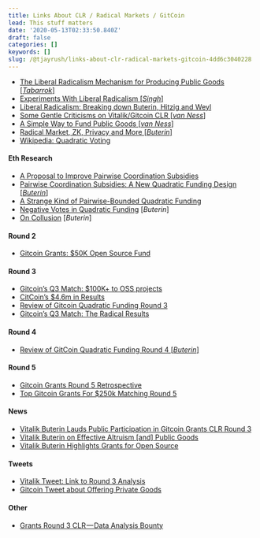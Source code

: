 ```yaml
---
title: Links About CLR / Radical Markets / GitCoin
lead: This stuff matters
date: '2020-05-13T02:33:50.840Z'
draft: false
categories: []
keywords: []
slug: /@tjayrush/links-about-clr-radical-markets-gitcoin-4dd6c3040228
---
```


*   [The Liberal Radicalism Mechanism for Producing Public Goods \[_Tabarrok_\]](https://marginalrevolution.com/marginalrevolution/2018/09/liberal-radicalism-mechanism-producing-public-goods.html "https://marginalrevolution.com/marginalrevolution/2018/09/liberal-radicalism-mechanism-producing-public-goods.html")
*   [Experiments With Liberal Radicalism \[_Singh_\]](https://gitcoin.co/blog/experiments-with-liberal-radicalism/ "https://gitcoin.co/blog/experiments-with-liberal-radicalism/")
*   [Liberal Radicalism: Breaking down Buterin, Hitzig and Weyl](https://medium.com/coinmonks/breaking-down-buterin-hitzig-and-weyls-liberal-radicalism-paper-ba5192248b2 "https://medium.com/coinmonks/breaking-down-buterin-hitzig-and-weyls-liberal-radicalism-paper-ba5192248b2")
*   [Some Gentle Criticisms on Vitalik/Gitcoin CLR \[_van Ness_\]](https://www.evanvanness.com/post/190547220716/some-gentle-criticisms-and-comments-on "https://www.evanvanness.com/post/190547220716/some-gentle-criticisms-and-comments-on")
*   [A Simple Way to Fund Public Goods \[_van Ness_\]](https://www.evanvanness.com/post/183629647376/a-simple-way-to-fund-more-public-goods-in-ethereum "https://www.evanvanness.com/post/183629647376/a-simple-way-to-fund-more-public-goods-in-ethereum")
*   [Radical Market, ZK, Privacy and More \[_Buterin_\]](https://blocking.net/659/vitalik-radical-market-zk-privacy-and-more/ "https://blocking.net/659/vitalik-radical-market-zk-privacy-and-more/")
*   [Wikipedia: Quadratic Voting](https://en.wikipedia.org/wiki/Quadratic_voting "https://en.wikipedia.org/wiki/Quadratic_voting")

#### Eth Research

*   [A Proposal to Improve Pairwise Coordination Subsidies](https://ethresear.ch/t/a-proposal-to-improve-pairwise-coordination-subsidies/6773/3 "https://ethresear.ch/t/a-proposal-to-improve-pairwise-coordination-subsidies/6773/3")
*   [Pairwise Coordination Subsidies: A New Quadratic Funding Design \[_Buterin_\]](https://ethresear.ch/t/pairwise-coordination-subsidies-a-new-quadratic-funding-design/5553 "https://ethresear.ch/t/pairwise-coordination-subsidies-a-new-quadratic-funding-design/5553")
*   [A Strange Kind of Pairwise-Bounded Quadratic Funding](https://ethresear.ch/t/a-strange-kind-of-pairwise-bounded-quadratic-funding/6808 "https://ethresear.ch/t/a-strange-kind-of-pairwise-bounded-quadratic-funding/6808")
*   [Negative Votes in Quadratic Funding](https://ethresear.ch/t/negative-votes-in-quadratic-funding/6855 "https://ethresear.ch/t/negative-votes-in-quadratic-funding/6855") \[_Buterin_\]
*   [On Collusion](https://vitalik.ca/general/2019/04/03/collusion.html) \[_Buterin_\]

#### Round 2

*   [Gitcoin Grants: $50K Open Source Fund](https://gitcoin.co/blog/gitcoin-grants-50k-open-source-fund/ "https://gitcoin.co/blog/gitcoin-grants-50k-open-source-fund/")

#### Round 3

*   [Gitcoin’s Q3 Match: $100K+ to OSS projects](https://gitcoin.co/blog/gitcoins-q3-match-100k-to-oss-projects/ "https://gitcoin.co/blog/gitcoins-q3-match-100k-to-oss-projects/")
*   [CitCoin’s $4.6m in Results](https://gitcoin.co/results "https://gitcoin.co/results")
*   [Review of Gitcoin Quadratic Funding Round 3](https://vitalik.ca/general/2019/10/24/gitcoin.html "https://vitalik.ca/general/2019/10/24/gitcoin.html")
*   [Gitcoin’s Q3 Match: The Radical Results](https://gitcoin.co/blog/gitcoins-q3-match/ "https://gitcoin.co/blog/gitcoins-q3-match/")

#### Round 4

*   [Review of GitCoin Quadratic Funding Round 4 \[_Buterin_\]](https://vitalik.ca/general/2020/01/28/round4.html "https://vitalik.ca/general/2020/01/28/round4.html")

#### Round 5

*   [Gitcoin Grants Round 5 Retrospective](https://vitalik.ca/general/2020/04/30/round5.html "https://vitalik.ca/general/2020/04/30/round5.html")
*   [Top Gitcoin Grants For $250k Matching Round 5](https://www.thecoinrepublic.com/2020/04/03/top-gitcoin-grants-for-250k-matching-round-5/ "https://www.thecoinrepublic.com/2020/04/03/top-gitcoin-grants-for-250k-matching-round-5/")

#### News

*   [Vitalik Buterin Lauds Public Participation in Gitcoin Grants CLR Round 3](https://www.namecoinnews.com/vitalik-buterin-lauds-public-participation-in-gitcoin-grants-clr-round-3/ "https://www.namecoinnews.com/vitalik-buterin-lauds-public-participation-in-gitcoin-grants-clr-round-3/")
*   [Vitalik Buterin on Effective Altruism \[and\] Public Goods](https://80000hours.org/podcast/episodes/vitalik-buterin-new-ways-to-fund-public-goods/ "https://80000hours.org/podcast/episodes/vitalik-buterin-new-ways-to-fund-public-goods/")
*   [Vitalik Buterin Highlights Grants for Open Source](https://icoexaminer.com/ico-news/vitalik-buterin-highlights-grants-for-open-source-projects/ "https://icoexaminer.com/ico-news/vitalik-buterin-highlights-grants-for-open-source-projects/")

#### Tweets

*   [Vitalik Tweet: Link to Round 3 Analysis](https://twitter.com/VitalikButerin/status/1187783478315601921 "https://twitter.com/VitalikButerin/status/1187783478315601921")
*   [Gitcoin Tweet about Offering Private Goods](https://twitter.com/owocki/status/1217993123311177728 "https://twitter.com/owocki/status/1217993123311177728")

#### Other

*   [Grants Round 3 CLR — Data Analysis Bounty](https://gitcoin.co/issue/gitcoinco/data-ops/40/3530 "https://gitcoin.co/issue/gitcoinco/data-ops/40/3530")
